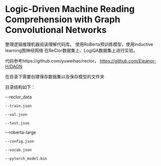 # Logic-Driven Machine Reading Comprehension with Graph Convolutional Networks

整理逻辑推理机器阅读理解代码库。
使用RoBerta预训练模型，使用inductive learning图神经网络
在ReClor数据集上、LogiQA数据集上进行实验。

代码参考https://github.com/yuweihao/reclor， https://github.com/Eleanor-H/DAGN

在目录下需要创建保存数据集以及保存模型的文件夹

目录结构如下：

  --reclor_data
  
    --train.json
    
    --val.json
      
    --test.json
      
  --roberta-large
  
    --config.json
      
    --vocab.json
      
    --pytorch_model.bin
    
